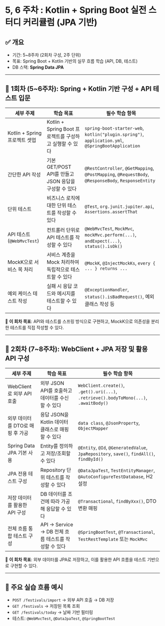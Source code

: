 
# 5, 6 주차 : Kotlin + Spring Boot 실전 스터디 커리큘럼 (JPA 기반)

## ✅ 개요
- 기간: 5~8주차 (2회차 구성, 2주 단위)
- 목표: Spring Boot + Kotlin 기반의 실무 흐름 학습 (API, DB, 테스트)
- DB 스택: **Spring Data JPA**

---

## 📘 1회차 (5~6주차): Spring + Kotlin 기반 구성 + API 테스트 입문

| 세부 주제 | 학습 목표 | 필수 학습 항목 |
|-----------|------------|----------------|
| Kotlin + Spring 프로젝트 셋업 | Kotlin + Spring Boot 프로젝트를 구성하고 실행할 수 있다 | `spring-boot-starter-web`, `kotlin("plugin.spring")`, `application.yml`, `@SpringBootApplication` |
| 간단한 API 작성 | 기본 GET/POST API를 만들고 JSON 응답을 구성할 수 있다 | `@RestController`, `@GetMapping`, `@PostMapping`, `@RequestBody`, `@ResponseBody`, `ResponseEntity` |
| 단위 테스트 | 비즈니스 로직에 대한 단위 테스트를 작성할 수 있다 | `@Test`, `org.junit.jupiter.api`, `Assertions.assertThat` |
| API 테스트 (`@WebMvcTest`) | 컨트롤러 단위로 API 테스트를 작성할 수 있다 | `@WebMvcTest`, `MockMvc`, `mockMvc.perform(...)`, `andExpect(...)`, `status().isOk()` |
| MockK으로 서비스 목 처리 | 서비스 계층을 Mock 처리하여 독립적으로 테스트할 수 있다 | `@MockK`, `@InjectMockKs`, `every { ... } returns ...` |
| 예외 케이스 테스트 작성 | 실패 시 응답 코드와 메시지를 테스트할 수 있다 | `@ExceptionHandler`, `status().isBadRequest()`, 예외 클래스 작성 등 |

🎯 **이 회차 목표**: API와 테스트를 스프링 방식으로 구현하고, MockK으로 의존성을 분리한 테스트를 직접 작성할 수 있다.

---

## 📗 2회차 (7~8주차): WebClient + JPA 저장 및 활용 API 구성

| 세부 주제 | 학습 목표 | 필수 학습 항목 |
|-----------|------------|----------------|
| WebClient로 외부 API 호출 | 외부 JSON API를 호출하고 데이터를 수신할 수 있다 | `WebClient.create()`, `.get().uri(...)`, `.retrieve().bodyToMono(...)`, `.awaitBody()` |
| 외부 데이터를 DTO로 매핑 후 가공 | 응답 JSON을 Kotlin 데이터 클래스로 매핑할 수 있다 | `data class`, `@JsonProperty`, `ObjectMapper` |
| Spring Data JPA 기본 사용 | Entity를 정의하고 저장/조회할 수 있다 | `@Entity`, `@Id`, `@GeneratedValue`, `JpaRepository`, `save()`, `findAll()`, `findById()` |
| JPA 전용 테스트 구성 | Repository 단위 테스트를 작성할 수 있다 | `@DataJpaTest`, `TestEntityManager`, `@AutoConfigureTestDatabase`, H2 설정 |
| 저장 데이터를 활용한 API 구성 | DB 데이터를 조건에 따라 가공해 응답할 수 있다 | `@Transactional`, `findByXxx()`, DTO 변환 매핑 |
| 전체 흐름 통합 테스트 구성 | API → Service → DB 전체 흐름 테스트를 작성할 수 있다 | `@SpringBootTest`, `@Transactional`, `TestRestTemplate` 또는 `MockMvc` |

🎯 **이 회차 목표**: 외부 데이터를 JPA로 저장하고, 이를 활용한 API 흐름을 테스트 기반으로 구현할 수 있다.

---

## 📌 주요 실습 흐름 예시

- `POST /festivals/import` → 외부 API 호출 → DB 저장
- `GET /festivals` → 저장된 목록 조회
- `GET /festivals/today` → 날짜 기반 필터링
- 테스트: `@WebMvcTest`, `@DataJpaTest`, `@SpringBootTest`

